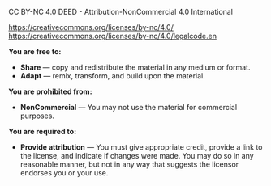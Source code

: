 CC BY-NC 4.0 DEED - Attribution-NonCommercial 4.0 International

https://creativecommons.org/licenses/by-nc/4.0/
https://creativecommons.org/licenses/by-nc/4.0/legalcode.en

**You are free to:**
  * **Share** — copy and redistribute the material in any medium or format.
  * **Adapt** — remix, transform, and build upon the material.

**You are prohibited from:**
  * **NonCommercial** — You may not use the material for commercial purposes.

**You are required to:**
 * **Provide attribution** — You must give appropriate credit, provide a link to the license, and indicate if changes were made. You may do so in any reasonable manner, but not in any way that suggests the licensor endorses you or your use.
